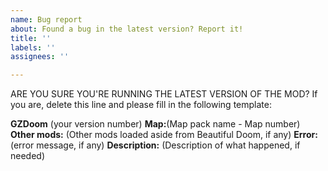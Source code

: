 ```yaml
---
name: Bug report
about: Found a bug in the latest version? Report it!
title: ''
labels: ''
assignees: ''

---
```


ARE YOU SURE YOU'RE RUNNING THE LATEST VERSION OF THE MOD? If you are, delete this line and please fill in the following template:

**GZDoom** (your version number)
**Map:**(Map pack name - Map number)
**Other mods:** (Other mods loaded aside from Beautiful Doom, if any)
**Error:** (error message, if any)
**Description:** (Description of what happened, if needed)

